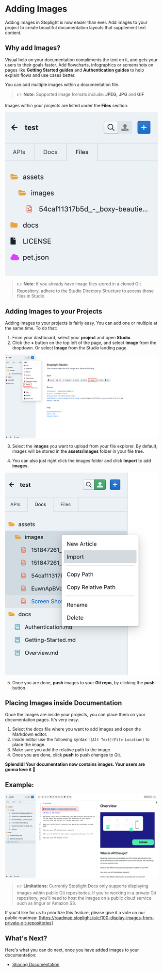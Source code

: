 # Adding Images

Adding images in Stoplight is now easier than ever. Add images to your project to create beautiful documentation layouts that supplement text content.

## Why add Images?

Visual help on your documentation compliments the text on it, and gets your users to their goals faster. Add flowcharts, infographics or screenshots on pages like **Getting Started guides** and **Authentication guides** to help explain flows and use cases better. 

You can add multiple images within a documentation file. 

<!-- theme: info -->
> 👉 **Note:** Supported  image formats include: **JPEG,** **JPG** and **GIF**

Images within your projects are listed under the **Files** section. 

![Add Images](../assets/images/add_images_1.png)

<!-- theme: info -->
> 👉 **Note:** If you already have image files stored in a cloned Git Repository, adhere to the Studio Directory Structure to access those files in Studio. 

## **Adding Images to your Projects**

Adding images to your projects is fairly easy. You can add one or multiple at the same time. To do that: 

1. From your dashboard, select your **project** and open **Studio**. 
2.  Click the **+** button on the top left of the page, and select I**mage** from the dropdown. Or select **Image** from the Studio landing page. 

![Add Images](../assets/images/add_images_2.png)

3. Select the i**mages** you want to upload from your file explorer. By default, images will be stored in the **assets/images** folder in your file tree.

4. You can also just right click the images folder and click **Import** to add **images.** 

![Add Images](../assets/images/add_images_3.png)

5. Once you are done, **push** images to your **Git repo**, by clicking the **push** button. 

## Placing Images inside Documentation

Once the images are inside your projects, you can place them on your documentation pages. It's very easy. 

1. Select the docs file where you want to add images and open the Markdown editor. 
2. Inside editor use the following syntax  `![Alt Text](File Location)` to place the image. 
3. Make sure you add the relative path to the image.
4. Once you are done, click **push** to push changes to Git. 

**Splendid! Your documentation now contains images. Your users are gonna love it 👏**

## Example:

![Add Images](../assets/images/add_images_4.png)

<!-- theme: warning -->
> 👉 **Limitations:** Currently Stoplight Docs only supports displaying images within public Git repositories. If you're working in a private Git repository, you'll need to host the images on a public cloud service such as Imgur or Amazon S3. 

If you'd like for us to prioritize this feature, please give it a vote on our public roadmap: [https://roadmap.stoplight.io/c/100-display-images-from-private-git-repositories]

## What's Next?

Here's what you can do next, once you have added images to your documentation: 

- [Sharing Documentation](../1.-quickstarts/share-documentation-quickstart.md)